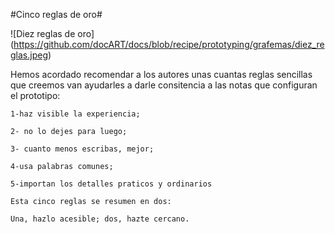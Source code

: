 #Cinco reglas de oro#

![Diez reglas de oro] (https://github.com/docART/docs/blob/recipe/prototyping/grafemas/diez_reglas.jpeg)

Hemos acordado recomendar a los autores unas cuantas reglas sencillas que creemos van ayudarles a darle consitencia a las notas que configuran el prototipo:

    1-haz visible la experiencia;

    2- no lo dejes para luego;

    3- cuanto menos escribas, mejor;

    4-usa palabras comunes;

    5-importan los detalles praticos y ordinarios

    Esta cinco reglas se resumen en dos:

    Una, hazlo acesible; dos, hazte cercano.
